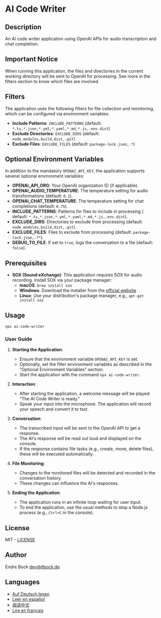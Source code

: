 # AI Code Writer

## Description

An AI code writer application using OpenAI APIs for audio transcription and chat completion.

## Important Notice

When running this application, the files and directories in the current working directory will be sent to OpenAI for
processing. See more in the filters section to know which files are involved.

## Filters

The application uses the following filters for file collection and monitoring, which can be configured via environment
variables:

- **Include Patterns**: `INCLUDE_PATTERNS` (default: `*.ts,*.json,*.yml,*.yaml,*.md,*.js,.env.dist`)
- **Exclude Directories**: `EXCLUDE_DIRS` (default: `node_modules,build,dist,.git`)
- **Exclude Files**: `EXCLUDE_FILES` (default: `package-lock.json,.*`)

## Optional Environment Variables

In addition to the mandatory `OPENAI_API_KEY`, the application supports several optional environment variables:

- **OPENAI_API_ORG**: Your OpenAI organization ID (if applicable).
- **OPENAI_AUDIO_TEMPERATURE**: The temperature setting for audio transformations (default: `0.1`).
- **OPENAI_CHAT_TEMPERATURE**: The temperature setting for chat completions (default: `0.75`).
- **INCLUDE_PATTERNS**: Patterns for files to include in processing (
  default: `*.ts,*.json,*.yml,*.yaml,*.md,*.js,.env.dist`).
- **EXCLUDE_DIRS**: Directories to exclude from processing (default: `node_modules,build,dist,.git`).
- **EXCLUDE_FILES**: Files to exclude from processing (default: `package-lock.json,.?*`).
- **DEBUG_TO_FILE**: If set to `true`, logs the conversation to a file (default: `false`).

## Prerequisites

- **SOX (Sound eXchange)**: This application requires SOX for audio recording. Install SOX via your package manager:
    - **macOS**: `brew install sox`
    - **Windows**: Download the installer from the [official website](http://sox.sourceforge.net/)
    - **Linux**: Use your distribution's package manager, e.g., `apt-get install sox`

## Usage

```sh
npx ai-code-writer
```

### User Guide

1. **Starting the Application**:
    - Ensure that the environment variable `OPENAI_API_KEY` is set.
    - Optionally, set the filter environment variables as described in the "Optional Environment Variables" section.
    - Start the application with the command `npx ai-code-writer`.

2. **Interaction**:
    - After starting the application, a welcome message will be played: "The AI Code Writer is ready."
    - Speak your input into the microphone. The application will record your speech and convert it to text.

3. **Conversation**:
    - The transcribed input will be sent to the OpenAI API to get a response.
    - The AI's response will be read out loud and displayed on the console.
    - If the response contains file tasks (e.g., create, move, delete files), these will be executed automatically.

4. **File Monitoring**:
    - Changes to the monitored files will be detected and recorded in the conversation history.
    - These changes can influence the AI's responses.

5. **Ending the Application**:
    - The application runs in an infinite loop waiting for user input.
    - To end the application, use the usual methods to stop a Node.js process (e.g., `Ctrl+C` in the console).

## License

MIT - [LICENSE](./LICENSE)

## Author

Endre Bock <dev@itbock.de>

## Languages

- [Auf Deutsch lesen](./README_de.md)
- [Leer en español](./README_es.md)
- [阅读中文](./README_zh.md)
- [Lire en français](./README_fr.md)
